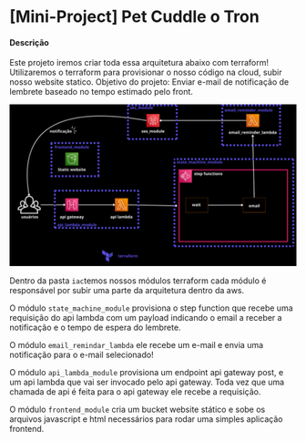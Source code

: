 # [Mini-Project] Pet Cuddle o Tron

####  Descrição
Este projeto iremos criar toda essa arquitetura abaixo com terraform! Utilizaremos o terraform para provisionar o nosso código na cloud, subir nosso website statico. Objetivo do projeto: Enviar e-mail de notificação de lembrete baseado no tempo estimado pelo front. 
    
![Alt text](./assets/arquitetura.png "Title")

Dentro da pasta `iac`temos nossos módulos terraform cada módulo é responsável por subir uma parte da arquitetura dentro da aws.

O módulo `state_machine_module` provisiona o step function que recebe uma requisição do api lambda com um payload indicando o email a receber a notificação e o tempo de espera do lembrete.

O módulo `email_remindar_lambda` ele recebe um e-mail e envia uma notificação para o e-mail selecionado! 

O módulo `api_lambda_module` provisiona um endpoint api gateway post, e um api lambda que vai ser invocado pelo api gateway. Toda vez que uma chamada de api é feita para o api gateway ele recebe a requisição.

O módulo `frontend_module` cria um bucket website stático e sobe os arquivos javascript e html necessários para rodar uma simples aplicação frontend.